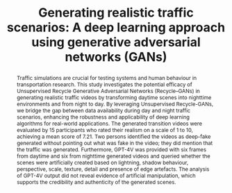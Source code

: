 ---
layout: publication
sitemap: false
title: "Generating realistic traffic scenarios: A deep learning approach using generative adversarial networks (GANs)"
authors: Alam, M. S., Martens, M. H., Bazilinskyy, P.
pdf: alam2025generating
image: alam2025generating.jpg
display: "Proceedings of International Conference on Human Interaction & Emerging Technologies: Artificial Intelligence & Future Applications (IHIET-AI). Malaga, Spain"
year: 2025
doi: 10.54941/ahfe1005927
code: https://github.com/Shaadalam9/gans-traffic
suppmat: https://doi.org/10.4121/b43a5466-f12a-487d-9034-bcb75f3c8426
abstract: "Traffic simulations are crucial for testing systems and human behaviour in transportation research. This study investigates the potential efficacy of Unsupervised Recycle Generative Adversarial Networks (Recycle–GANs) in generating realistic traffic videos by transforming daytime scenes into nighttime environments and from night to day. By leveraging Unsupervised Recycle-GANs, we bridge the gap between data availability during day and night traffic scenarios, enhancing the robustness and applicability of deep learning algorithms for real-world applications. The generated transition videos were evaluated by 15 participants who rated their realism on a scale of 1 to 10, achieving a mean score of 7.21. Two persons identified the videos as deep-fake generated without pointing out what was fake in the video; they did mention that the traffic was generated. Furthermore, GPT-4V was provided with six frames from daytime and six from nighttime generated videos and queried whether the scenes were artificially created based on lightning, shadow behaviour, perspective, scale, texture, detail and presence of edge artefacts. The analysis of GPT-4V output did not reveal evidence of artificial manipulation, which supports the credibility and authenticity of the generated scenes."
---